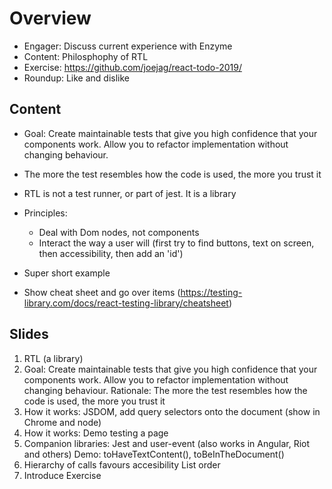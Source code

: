 # Overview

- Engager: Discuss current experience with Enzyme
- Content: Philosphophy of RTL
- Exercise: https://github.com/joejag/react-todo-2019/
- Roundup: Like and dislike

## Content

- Goal: Create maintainable tests that give you high confidence that your components work. Allow you to refactor implementation without changing behaviour.
- The more the test resembles how the code is used, the more you trust it
- RTL is not a test runner, or part of jest. It is a library

- Principles:

  - Deal with Dom nodes, not components
  - Interact the way a user will (first try to find buttons, text on screen, then accessibility, then add an 'id')

- Super short example

- Show cheat sheet and go over items (https://testing-library.com/docs/react-testing-library/cheatsheet)

## Slides

1. RTL (a library)
2. Goal: Create maintainable tests that give you high confidence that your components work. Allow you to refactor implementation without changing behaviour.
   Rationale: The more the test resembles how the code is used, the more you trust it
3. How it works: JSDOM, add query selectors onto the document (show in Chrome and node)
4. How it works: Demo testing a page
5. Companion libraries: Jest and user-event (also works in Angular, Riot and others)
   Demo: toHaveTextContent(), toBeInTheDocument()
6. Hierarchy of calls favours accesibility
   List order
7. Introduce Exercise
